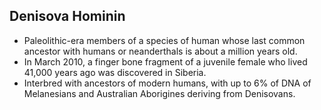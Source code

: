 Denisova Hominin
----------------

* Paleolithic-era members of a species of human whose last common ancestor with humans or neanderthals is about a million years old.
* In March 2010, a finger bone fragment of a juvenile female who lived 41,000 years ago was discovered in Siberia.
* Interbred with ancestors of modern humans, with up to 6% of DNA of Melanesians and Australian Aborigines deriving from Denisovans.
